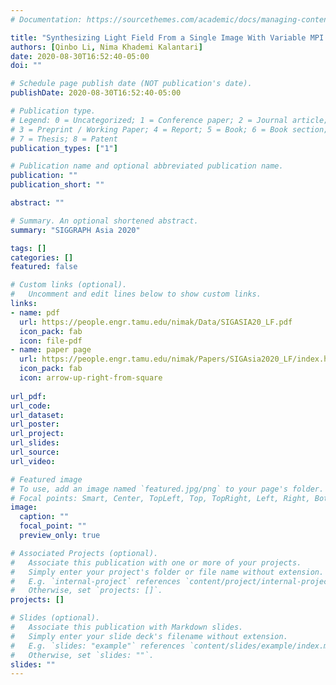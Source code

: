 ```yaml
---
# Documentation: https://sourcethemes.com/academic/docs/managing-content/

title: "Synthesizing Light Field From a Single Image With Variable MPI and Two Network Fusion"
authors: [Qinbo Li, Nima Khademi Kalantari]
date: 2020-08-30T16:52:40-05:00
doi: ""

# Schedule page publish date (NOT publication's date).
publishDate: 2020-08-30T16:52:40-05:00

# Publication type.
# Legend: 0 = Uncategorized; 1 = Conference paper; 2 = Journal article;
# 3 = Preprint / Working Paper; 4 = Report; 5 = Book; 6 = Book section;
# 7 = Thesis; 8 = Patent
publication_types: ["1"]

# Publication name and optional abbreviated publication name.
publication: ""
publication_short: ""

abstract: ""

# Summary. An optional shortened abstract.
summary: "SIGGRAPH Asia 2020"

tags: []
categories: []
featured: false

# Custom links (optional).
#   Uncomment and edit lines below to show custom links.
links:
- name: pdf
  url: https://people.engr.tamu.edu/nimak/Data/SIGASIA20_LF.pdf
  icon_pack: fab
  icon: file-pdf
- name: paper page
  url: https://people.engr.tamu.edu/nimak/Papers/SIGAsia2020_LF/index.html
  icon_pack: fab
  icon: arrow-up-right-from-square
  
url_pdf:
url_code:
url_dataset:
url_poster:
url_project:
url_slides:
url_source:
url_video:

# Featured image
# To use, add an image named `featured.jpg/png` to your page's folder. 
# Focal points: Smart, Center, TopLeft, Top, TopRight, Left, Right, BottomLeft, Bottom, BottomRight.
image:
  caption: ""
  focal_point: ""
  preview_only: true

# Associated Projects (optional).
#   Associate this publication with one or more of your projects.
#   Simply enter your project's folder or file name without extension.
#   E.g. `internal-project` references `content/project/internal-project/index.md`.
#   Otherwise, set `projects: []`.
projects: []

# Slides (optional).
#   Associate this publication with Markdown slides.
#   Simply enter your slide deck's filename without extension.
#   E.g. `slides: "example"` references `content/slides/example/index.md`.
#   Otherwise, set `slides: ""`.
slides: ""
---
```

